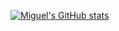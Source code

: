 [![Miguel's GitHub stats](https://github-readme-stats.vercel.app/api?username=mquijanoj09)](https://github.com/mquijanoj09/github-readme-stats)

<!--
**mquijanoj09/mquijanoj09** is a ✨ _special_ ✨ repository because its `README.md` (this file) appears on your GitHub profile.

Here are some ideas to get you started:

- 🔭 I’m currently working on ...
- 🌱 I’m currently learning ...
- 👯 I’m looking to collaborate on ...
- 🤔 I’m looking for help with ...
- 💬 Ask me about ...
- 📫 How to reach me: ...
- 😄 Pronouns: ...
- ⚡ Fun fact: ...
-->
